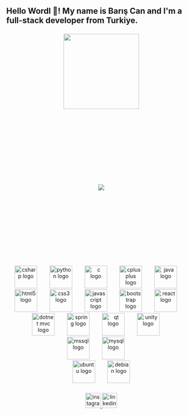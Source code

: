 <h2 align="left">Hello Wordl 👋! My name is Barış Can and I'm a full-stack developer from Turkiye.</h2>

### 

<div align="center">
  <a href="https://bariscanaslan.com">
    <img align="center" height="200" src="https://bariscanaslan.com/assets/img/logo2.png"  />
  </a>
</div>

###

<div align="center" style="margin-top: 200px; margin-bottom: 200px;">
  <img src="https://profile-counter.glitch.me/lionpeace/count.svg?"  />
</div>

###

<div align="center">
  <div>
    <img src="https://cdn.jsdelivr.net/gh/devicons/devicon/icons/csharp/csharp-original.svg" height="60" alt="csharp logo" />
    <img width="25" />
    <img src="https://cdn.jsdelivr.net/gh/devicons/devicon/icons/python/python-original.svg" height="60" alt="python logo" />
    <img width="25" />
    <img src="https://cdn.jsdelivr.net/gh/devicons/devicon/icons/c/c-original.svg" height="60" alt="c logo" />
    <img width="25" />
    <img src="https://cdn.jsdelivr.net/gh/devicons/devicon/icons/cplusplus/cplusplus-original.svg" height="60" alt="cplusplus logo" />
    <img width="25" />
    <img src="https://cdn.jsdelivr.net/gh/devicons/devicon/icons/java/java-original.svg" height="60" alt="java logo" />
    <img width="25" />
  </div>

  <div style={"margin-top:30px;"}>
    <img src="https://cdn.jsdelivr.net/gh/devicons/devicon/icons/html5/html5-original.svg" height="60" alt="html5 logo" />
    <img width="25" />
    <img src="https://cdn.jsdelivr.net/gh/devicons/devicon/icons/css3/css3-original.svg" height="60" alt="css3 logo" />
    <img width="25" />
    <img src="https://cdn.jsdelivr.net/gh/devicons/devicon/icons/javascript/javascript-original.svg" height="60" alt="javascript logo" />
    <img width="25" />
    <img src="https://cdn.jsdelivr.net/gh/devicons/devicon/icons/bootstrap/bootstrap-original.svg" height="60" alt="bootstrap logo" />
    <img width="25" />
    <img src="https://cdn.jsdelivr.net/gh/devicons/devicon/icons/react/react-original.svg" height="60" alt="react logo" />
    <img width="25" />
  </div>

  <div style={"margin-top:30px;"}>
    <img src="https://cdn.jsdelivr.net/gh/devicons/devicon/icons/dotnetcore/dotnetcore-original.svg" height="60" alt="dotnet mvc logo" />
    <img width="25" />
    <img src="https://cdn.jsdelivr.net/gh/devicons/devicon/icons/spring/spring-original.svg" height="60" alt="spring logo" />
    <img width="25" />
    <img src="https://cdn.jsdelivr.net/gh/devicons/devicon/icons/qt/qt-original.svg" height="60" alt="qt logo" />
    <img width="25" />
    <img src="https://cdn.jsdelivr.net/gh/devicons/devicon/icons/unity/unity-original.svg" height="60" alt="unity logo" />
    <img width="25" />
  </div> 

  <div style={"margin-top:30px;"}>
    <img src="https://cdn.jsdelivr.net/gh/devicons/devicon/icons/microsoftsqlserver/microsoftsqlserver-plain.svg" height="60" alt="mssql logo" />
    <img width="25" />
    <img src="https://cdn.jsdelivr.net/gh/devicons/devicon/icons/mysql/mysql-original.svg" height="60" alt="mysql logo" />
    <img width="25" />
  </div>
  
  <div style={"margin-top:30px;"}>
    <img src="https://cdn.jsdelivr.net/gh/devicons/devicon/icons/ubuntu/ubuntu-original.svg" height="60" alt="ubuntu logo" />
    <img width="25" />
    <img src="https://cdn.jsdelivr.net/gh/devicons/devicon/icons/debian/debian-original.svg" height="60" alt="debian logo" />
  </div>
</div>



###

<div align="center">
  <a href="https://www.instagram.com/bariscanaslann" target="_blank">
    <img src="https://upload.wikimedia.org/wikipedia/commons/thumb/9/95/Instagram_logo_2022.svg/2048px-Instagram_logo_2022.svg.png" height="40" alt="instagram logo"  />
  </a>
  <a href="https://www.linkedin.com/in/bariscanaslann" target="_blank">
    <img src="https://brandlogos.net/wp-content/uploads/2016/06/linkedin-logo.png" height="40" alt="linkedin logo"  />
  </a>
</div>
